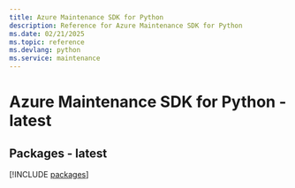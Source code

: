 ```yaml
---
title: Azure Maintenance SDK for Python
description: Reference for Azure Maintenance SDK for Python
ms.date: 02/21/2025
ms.topic: reference
ms.devlang: python
ms.service: maintenance
---
```

# Azure Maintenance SDK for Python - latest
## Packages - latest
[!INCLUDE [packages](maintenance-index.md)]